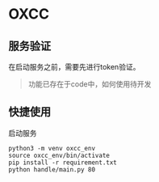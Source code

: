 # OXCC

## 服务验证

在启动服务之前，需要先进行token验证。
> 功能已存在于code中，如何使用待开发

## 快捷使用

启动服务

```shell
python3 -m venv oxcc_env
source oxcc_env/bin/activate
pip install -r requirement.txt
python handle/main.py 80
```
